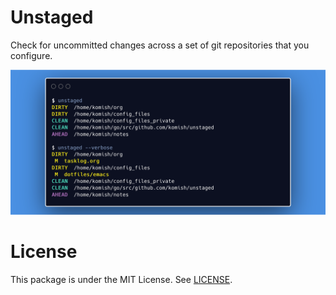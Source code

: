 # Unstaged

Check for uncommitted changes across a set of git repositories that you configure.

<p align="center">
  <img width="800" src="splash.png">
</p>


# License

This package is under the MIT License. See [LICENSE](LICENSE).